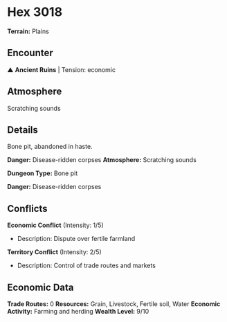 # Hex 3018

**Terrain:** Plains

## Encounter
▲ **Ancient Ruins** | Tension: economic

## Atmosphere
Scratching sounds

## Details
Bone pit, abandoned in haste.

**Danger:** Disease-ridden corpses
**Atmosphere:** Scratching sounds



**Dungeon Type:** Bone pit

**Danger:** Disease-ridden corpses

## Conflicts
**Economic Conflict** (Intensity: 1/5)
- Description: Dispute over fertile farmland

**Territory Conflict** (Intensity: 2/5)
- Description: Control of trade routes and markets

## Economic Data
**Trade Routes:** 0
**Resources:** Grain, Livestock, Fertile soil, Water
**Economic Activity:** Farming and herding
**Wealth Level:** 9/10
